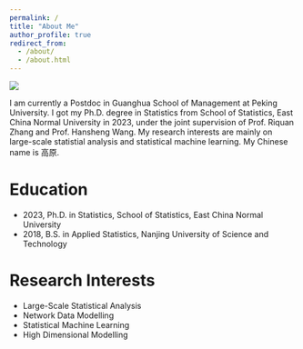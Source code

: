 ```yaml
---
permalink: /
title: "About Me"
author_profile: true
redirect_from: 
  - /about/
  - /about.html
---
```


![](../images/webpage.jpg)

I am currently a Postdoc in Guanghua School of Management at Peking University. I got my Ph.D. degree in Statistics from School of Statistics, East China Normal University in 2023, under the joint supervision of Prof. Riquan Zhang and Prof. Hansheng Wang. My research interests are mainly on large-scale statistial analysis and statistical machine learning. My Chinese name is 高原.


# Education

- 2023, Ph.D. in Statistics, School of Statistics, East China Normal University
- 2018, B.S. in Applied Statistics, Nanjing University of Science and Technology

# Research Interests

- Large-Scale Statistical Analysis
- Network Data Modelling
- Statistical Machine Learning
- High Dimensional Modelling

